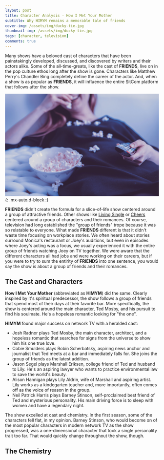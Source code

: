```yaml
---
layout: post
title: Character Analysis - How I Met Your Mother
subtitle: Why HIMYM remains a memorable tale of friends
cover-img: /assets/img/ducky-tie.jpg
thumbnail-img: /assets/img/ducky-tie.jpg
tags: [character, television]
comments: true
---
```


<!-- Variables -->
[friends-inspired]: https://www.vulture.com/2014/12/history-of-shows-being-compared-to-friends.html 
<!-- Variables end -->

Many shows have a beloved cast of characters that have been painstakingly developed, discussed, and discovered by writers and their actors alike. Some of the all-time-greats, like the cast of **FRIENDS**, live on in the pop culture ethos long after the show is gone. Characters like Matthew Perry's Chandler Bing completely define the career of the actor. And, when a show is as popular as **FRIENDS**, it will influence the entire SitCom platform that follows after the show.

![Watching TV](/assets/img/wathcing-tv.jpg){: .mx-auto.d-block :}

**FRIENDS** didn't create the formula for a slice-of-life show centered around a group of attractive friends. Other shows like [Living Single](https://en.wikipedia.org/wiki/Living_Single) or [Cheers](https://en.wikipedia.org/wiki/Cheers) centered around a group of characters and their romances. Of course, television had long established the "group of friends" trope because it was so relatable to everyone. What made **FRIENDS** different is that it didn't waste time focusing on workplace stories. We often heard about stories surround Monica's restaurant or Joey's auditions, but even in episodes where Joey's acting was a focus, we usually experienced it with the entire group of friends watching Joey on TV together. We were aware that the different characters all had jobs and were working on their careers, but if you were to try to sum the entirity of **FRIENDS** into one sentence, you would say the show is about a group of friends and their romances.

## The Cast and Characters

**How I Met Your Mother** (abbreviated as **HIMYM**) did the same. Clearly inspired by it's spiritual predecessor, the show follows a group of friends that spend most of their days at their favorite bar. More specifically, the show is centered around the main character, Ted Mosby, and his pursuit to find his soulmate. He's a hopeless romantic looking for "the one".

**HIMYM** found major success on network TV with a heralded cast:
- Josh Radnor plays Ted Mosby, the main character, architect, and a hopeless romantic that searches for signs from the universe to show him his one true love.
- Cobie Smulders plays Robin Scherbatsky, aspiring news anchor and journalist that Ted meets at a bar and immediately falls for. She joins the group of friends as the latest addition.
- Jason Segel plays Marshall Eriksen, college friend of Ted and husband to Lily. He's an aspiring lawyer who wants to practice environmental law to save the world's beauty.
- Alison Hannigan plays Lily Aldrin, wife of Marshall and aspiring artist. Lily works as a kindegarten teacher and, more importantly, often comes off as the voice of reason in the group.
- Neil Patrick Harris plays Barney Stinson, self-proclaimed best friend of Ted and mysterious personality. His main driving force is to sleep with women and have a legendary night.

The show excelled at cast and chemistry. In the first season, some of the characters fell flat, in my opinion. Barney Stinson, who would become on of the most popular characters in modern network TV as the show progressed, was a one-dimensional character that took a single personality trait too far. That would quickly change throughout the show, though.

## The Chemistry


